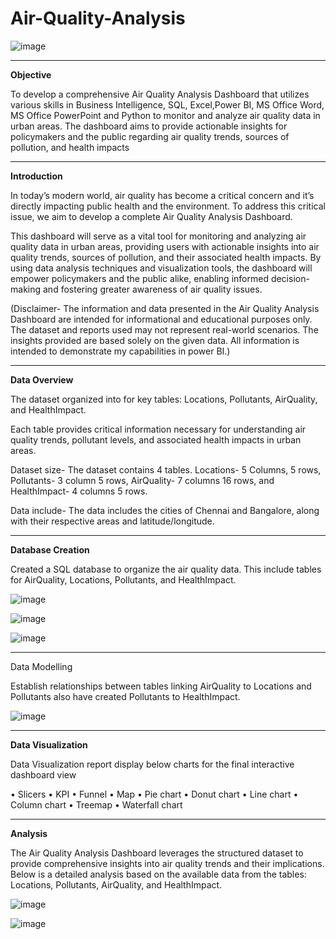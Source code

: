 # Air-Quality-Analysis


![image](https://github.com/user-attachments/assets/8baa736e-6c3c-4245-b758-3f3c230e3a8f)

---

**Objective**

To develop a comprehensive Air Quality Analysis Dashboard that utilizes various skills in Business Intelligence, SQL, Excel,Power BI, MS Office Word, MS Office PowerPoint and Python to monitor and analyze air quality data in urban areas. The dashboard aims to provide actionable insights for policymakers and the public regarding air quality trends, sources of pollution, and health impacts

---

**Introduction**

In today’s modern world, air quality has become a critical concern and it’s directly impacting public health and the environment. To address this critical issue, we aim to develop a complete Air Quality Analysis Dashboard. 

This dashboard will serve as a vital tool for monitoring and analyzing air quality data in urban areas, providing users with actionable insights into air quality trends, sources of pollution, and their associated health impacts. By using data analysis techniques and visualization tools, the dashboard will empower policymakers and the public alike, enabling informed decision-making and fostering greater awareness of air quality issues.

(Disclaimer- The information and data presented in the Air Quality Analysis Dashboard are intended for informational and educational purposes only. The dataset and reports used may not represent real-world scenarios. The insights provided are based solely on the given data. All information is intended to demonstrate my capabilities in power BI.)

---
**Data Overview**

The dataset organized into for key tables: Locations, Pollutants, AirQuality, and HealthImpact.

Each table provides critical information necessary for understanding air quality trends, pollutant levels, and associated health impacts in urban areas.

Dataset size- The dataset contains 4 tables. Locations- 5 Columns, 5 rows, Pollutants- 3 column 5 rows, AirQuality- 7 columns 16 rows, and HealthImpact- 4 columns 5 rows.

Data include- The data includes the cities of Chennai and Bangalore, along with their respective areas and latitude/longitude.

---
**Database Creation**

Created a SQL database to organize the air quality data. This include tables for AirQuality, Locations, Pollutants, and HealthImpact.

![image](https://github.com/user-attachments/assets/84a9395e-bf63-490a-a731-6811669a436f)

![image](https://github.com/user-attachments/assets/113109ee-b8a9-4067-ac1f-74648bdf0efe)

![image](https://github.com/user-attachments/assets/4275c169-fad4-47a7-9a8f-049fda915a75)

---

Data Modelling 

Establish relationships between tables linking AirQuality to Locations and Pollutants also have created Pollutants to HealthImpact.

![image](https://github.com/user-attachments/assets/c57c523b-f53b-4022-9ac8-61f05dd60fe6)

---

**Data Visualization**

Data Visualization report display below charts for the final interactive dashboard view

•	Slicers
•	KPI
•	Funnel
•	Map
•	Pie chart
•	Donut chart
•	Line chart
•	Column chart
•	Treemap
•	Waterfall chart

---

**Analysis**

The Air Quality Analysis Dashboard leverages the structured dataset to provide comprehensive insights into air quality trends and their implications. Below is a detailed analysis based on the available data from the tables: Locations, Pollutants, AirQuality, and HealthImpact.


![image](https://github.com/user-attachments/assets/773b11c1-2f2e-4426-871d-dc78e248b253)

![image](https://github.com/user-attachments/assets/7d8032f8-d8d0-4cf2-8711-90f06ddf9f28)










